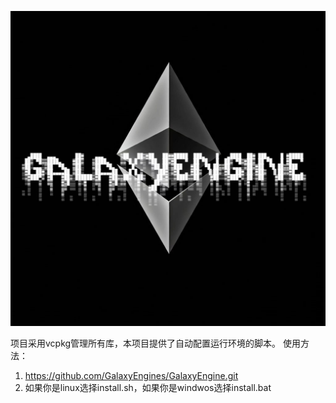 ![Image text](https://github.com/GalaxyEngines/GalaxyEngine/blob/main/LOGO/icon.jpeg)

项目采用vcpkg管理所有库，本项目提供了自动配置运行环境的脚本。
使用方法：
  1. https://github.com/GalaxyEngines/GalaxyEngine.git
  2. 如果你是linux选择install.sh，如果你是windwos选择install.bat
